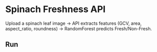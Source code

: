 # Spinach Freshness API
Upload a spinach leaf image → API extracts features (GCV, area, aspect_ratio, roundness) → RandomForest predicts Fresh/Non-Fresh.

## Run

